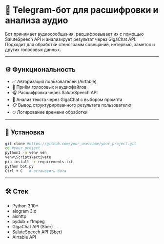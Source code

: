 # 📢 Telegram-бот для расшифровки и анализа аудио

Бот принимает аудиосообщения, расшифровывает их с помощью SaluteSpeech API и анализирует результат через GigaChat API.  
Подходит для обработки стенограмм совещаний, интервью, заметок и других голосовых данных.

---

## ⚙️ Функциональность

- ✅ Авторизация пользователей (Airtable)
- 🎤 Приём голосовых и аудиофайлов
- 🎧 Расшифровка через SaluteSpeech API
- 🤖 Анализ текста через GigaChat с выбором промпта
- 📋 Вывод структурированного результата пользователю
- ⏱ Логирование времени обработки

---

## 🚀 Установка

```bash
git clone #https://github.com/your_username/your_project.git
cd #your_project
python3 -m venv ven
venv\Scripts\activate
pip install -r requirements.txt
python bot.py
Ctrl + C   # остановить бота
```
---

## 🛠 Стек

- Python 3.10+
- aiogram 3.x
- aiohttp
- pydub + ffmpeg
- GigaChat API (Sber)
- SaluteSpeech API (Sber)
- Airtable API